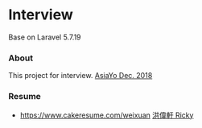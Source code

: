 # Interview
Base on Laravel 5.7.19

### About
This project for interview.
[AsiaYo Dec. 2018](https://github.com/ware1991/Interview/blob/master/tests/Unit/AsiaYoTest.php "AsiaYo")

### Resume
* https://www.cakeresume.com/weixuan
[洪偉軒 Ricky](https://www.cakeresume.com/weixuan "Ricky 🇹🇼")